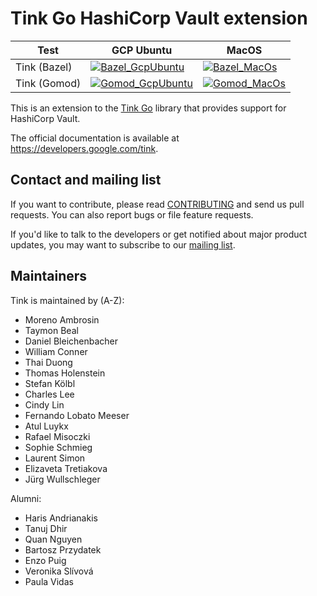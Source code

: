 # Tink Go HashiCorp Vault extension

<!-- GCP Ubuntu --->

[tink_go_hcvault_bazel_badge_gcp_ubuntu]: https://storage.googleapis.com/tink-kokoro-build-badges/tink-go-hcvault-bazel-gcp-ubuntu.svg
[tink_go_hcvault_gomod_badge_gcp_ubuntu]: https://storage.googleapis.com/tink-kokoro-build-badges/tink-go-hcvault-gomod-gcp-ubuntu.svg

<!-- MacOS --->

[tink_go_hcvault_bazel_badge_macos]: https://storage.googleapis.com/tink-kokoro-build-badges/tink-go-hcvault-bazel-macos-external.svg
[tink_go_hcvault_gomod_badge_macos]: https://storage.googleapis.com/tink-kokoro-build-badges/tink-go-hcvault-gomod-macos-external.svg

**Test**     | **GCP Ubuntu**                                                 | **MacOS**
------------ | -------------------------------------------------------------- | ---------
Tink (Bazel) | [![Bazel_GcpUbuntu][tink_go_hcvault_bazel_badge_gcp_ubuntu]](#) | [![Bazel_MacOs][tink_go_hcvault_bazel_badge_macos]](#)
Tink (Gomod) | [![Gomod_GcpUbuntu][tink_go_hcvault_gomod_badge_gcp_ubuntu]](#) | [![Gomod_MacOs][tink_go_hcvault_gomod_badge_macos]](#)

This is an extension to the [Tink Go](https://github.com/tink-crypto/tink-go)
library that provides support for HashiCorp Vault.

The official documentation is available at https://developers.google.com/tink.

## Contact and mailing list

If you want to contribute, please read [CONTRIBUTING](docs/CONTRIBUTING.md) and
send us pull requests. You can also report bugs or file feature requests.

If you'd like to talk to the developers or get notified about major product
updates, you may want to subscribe to our
[mailing list](https://groups.google.com/forum/#!forum/tink-users).

## Maintainers

Tink is maintained by (A-Z):

-   Moreno Ambrosin
-   Taymon Beal
-   Daniel Bleichenbacher
-   William Conner
-   Thai Duong
-   Thomas Holenstein
-   Stefan Kölbl
-   Charles Lee
-   Cindy Lin
-   Fernando Lobato Meeser
-   Atul Luykx
-   Rafael Misoczki
-   Sophie Schmieg
-   Laurent Simon
-   Elizaveta Tretiakova
-   Jürg Wullschleger

Alumni:

-   Haris Andrianakis
-   Tanuj Dhir
-   Quan Nguyen
-   Bartosz Przydatek
-   Enzo Puig
-   Veronika Slívová
-   Paula Vidas
